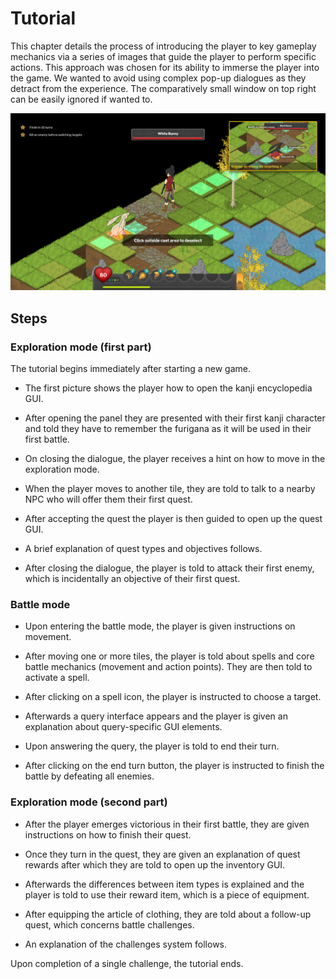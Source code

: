 # Tutorial

This chapter details the process of introducing the player to key gameplay mechanics via a series of images that guide the player to perform specific actions. This approach was chosen for its ability to immerse the player into the game. We wanted to avoid using complex pop-up dialogues as they detract from the experience. The comparatively small window on top right can be easily ignored if wanted to.

![In-game screenshot of the new player experience](images/tutorial.png)

## Steps

### Exploration mode (first part)
The tutorial begins immediately after starting a new game.

- The first picture shows the player how to open the kanji encyclopedia GUI.

- After opening the panel they are presented with their first kanji character and told they have to remember the furigana as it will be used in their first battle.

- On closing the dialogue, the player receives a hint on how to move in the exploration mode.

- When the player moves to another tile, they are told to talk to a nearby NPC who will offer them their first quest.

- After accepting the quest the player is then guided to open up the quest GUI.

- A brief explanation of quest types and objectives follows.

- After closing the dialogue, the player is told to attack their first enemy, which is incidentally an objective of their first quest.

### Battle mode

- Upon entering the battle mode, the player is given instructions on movement.

- After moving one or more tiles, the player is told about spells and core battle mechanics (movement and action points). They are then told to activate a spell.

- After clicking on a spell icon, the player is instructed to choose a target.

- Afterwards a query interface appears and the player is given an explanation about query-specific GUI elements.

- Upon answering the query, the player is told to end their turn.

- After clicking on the end turn button, the player is instructed to finish the battle by defeating all enemies.

### Exploration mode (second part)

- After the player emerges victorious in their first battle, they are given instructions on how to finish their quest.

- Once they turn in the quest, they are given an explanation of quest rewards after which they are told to open up the inventory GUI.

- Afterwards the differences between item types is explained and the player is told to use their reward item, which is a piece of equipment.

- After equipping the article of clothing, they are told about a follow-up quest, which concerns battle challenges.

- An explanation of the challenges system follows.

Upon completion of a single challenge, the tutorial ends.
